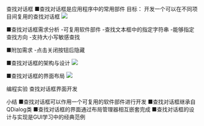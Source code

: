 查找对话框
■查找对话框是应用程序中的常用部件
目标：
开发一个可以在不同项目间复用的查找对话框
![](_v_images_/.png)

■查找对话框需求分析
-可复用软件部件
-查找文本框中的指定字符串
-能够指定查找方向
-支持大小写敏感查找 

■附加需求
-点击关闭按钮后隐藏

■查找对话框的架构与设计
![](_v_images_/.png)

■查找对话框的界面布局
![](_v_images_/.png)


编程实验 查找对话框界面开发

小结
■查找对话框可以作用一个可复用的软件部件进行开发
■查找对话框继承自QDialog类
■查找对话框的界面通过布局管理器相互嵌套完成
■查找对话框的设计与实现是GUI学习中的经典范例

